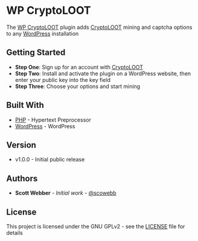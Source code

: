 # WP CryptoLOOT

The [WP CryptoLOOT](https://github.com/scowebb/wp-cryptoloot/) plugin adds [CryptoLOOT](https://crypto-loot.org/ref.php?go=aa489c6aafb514f720c145f199c25428) mining and captcha options to any [WordPress](https://wordpress.org) installation

## Getting Started

* **Step One**: Sign up for an account with [CryptoLOOT](https://crypto-loot.org/ref.php?go=aa489c6aafb514f720c145f199c25428)
* **Step Two**: Install and activate the plugin on a WordPress website, then enter your public key into the key field
* **Step Three**: Choose your options and start mining

## Built With

* [PHP](https://www.php.net/) - Hypertext Preprocessor
* [WordPress](https://developer.wordpress.org/) - WordPress

## Version
* v1.0.0 - Initial public release

## Authors

* **Scott Webber** - *Initial work* - [@scowebb](https://github.com/scowebb)

## License

This project is licensed under the GNU GPLv2 - see the [LICENSE](LICENSE) file for details
